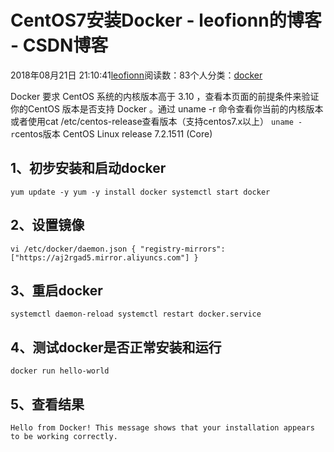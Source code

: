 
# CentOS7安装Docker - leofionn的博客 - CSDN博客


2018年08月21日 21:10:41[leofionn](https://me.csdn.net/qq_36142114)阅读数：83个人分类：[docker																](https://blog.csdn.net/qq_36142114/article/category/7957889)


Docker 要求 CentOS 系统的内核版本高于 3.10 ，查看本页面的前提条件来验证你的CentOS 版本是否支持 Docker 。通过 uname -r 命令查看你当前的内核版本或者使用cat /etc/centos-release查看版本（支持centos7.x以上）
`uname -r`centos版本
CentOS Linux release 7.2.1511 (Core)
## 1、初步安装和启动docker
`yum update -y
yum -y install docker
systemctl start docker`
## 2、设置镜像
`vi /etc/docker/daemon.json
{
  "registry-mirrors": ["https://aj2rgad5.mirror.aliyuncs.com"]
}`
## 3、重启docker
`systemctl daemon-reload
systemctl restart docker.service`
## 4、测试docker是否正常安装和运行
`docker run hello-world`
## 5、查看结果
`Hello from Docker!
This message shows that your installation appears to be working correctly.`

